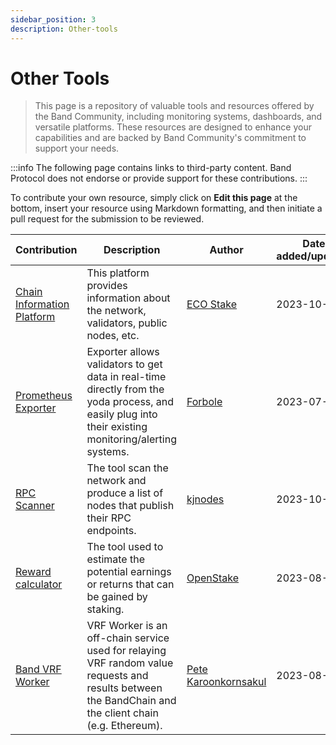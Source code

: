```yaml
---
sidebar_position: 3
description: Other-tools
---
```


# Other Tools

> This page is a repository of valuable tools and resources offered by the Band Community, including monitoring systems, dashboards, and versatile platforms. These resources are designed to enhance your capabilities and are backed by Band Community's commitment to support your needs.

:::info
The following page contains links to third-party content. Band Protocol does not endorse or provide support for these contributions.
:::

To contribute your own resource, simply click on **Edit this page** at the bottom, insert your resource using Markdown formatting, and then initiate a pull request for the submission to be reviewed.

| Contribution | Description | Author | Date added/updated |
| --- | --- | --- | --- |
| [Chain Information Platform](https://cosmos.directory/bandchain) | This platform provides information about the network, validators, public nodes, etc. | [ECO Stake](https://github.com/eco-stake) | 2023-10-20 |
| [Prometheus Exporter](https://www.forbole.com/blog/prometheus-exporter-for-bandchain) | Exporter allows validators to get data in real-time directly from the yoda process, and easily plug into their existing monitoring/alerting systems. | [Forbole](https://github.com/forbole) | 2023-07-08 |
| [RPC Scanner](https://services.kjnodes.com/mainnet/band/public-rpc) | The tool scan the network and produce a list of nodes that publish their RPC endpoints. | [kjnodes](https://github.com/kj89) | 2023-10-22 |
| [Reward calculator](https://openstake.net/reward_calculator) | The tool used to estimate the potential earnings or returns that can be gained by staking. | [OpenStake](https://openstake.net/) | 2023-08-02 |
| [Band VRF Worker](https://github.com/bandprotocol/vrf-worker-v1) | VRF Worker is an off-chain service used for relaying VRF random value requests and results between the BandChain and the client chain (e.g. Ethereum). | [Pete Karoonkornsakul](https://github.com/petekaroon) | 2023-08-10 |

